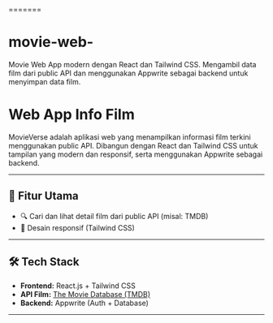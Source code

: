 
=======
# movie-web-
Movie Web App modern dengan React dan Tailwind CSS. Mengambil data film dari public API dan menggunakan Appwrite sebagai backend untuk menyimpan data film.

# Web App Info Film

MovieVerse adalah aplikasi web yang menampilkan informasi film terkini menggunakan public API. Dibangun dengan React dan Tailwind CSS untuk tampilan yang modern dan responsif, serta menggunakan Appwrite sebagai backend.

---

## 🚀 Fitur Utama

- 🔍 Cari dan lihat detail film dari public API (misal: TMDB)
- 📱 Desain responsif (Tailwind CSS)

---

## 🛠️ Tech Stack

- **Frontend:** React.js + Tailwind CSS
- **API Film:** [The Movie Database (TMDB)](https://www.themoviedb.org/documentation/api)
- **Backend:** Appwrite (Auth + Database)

---

